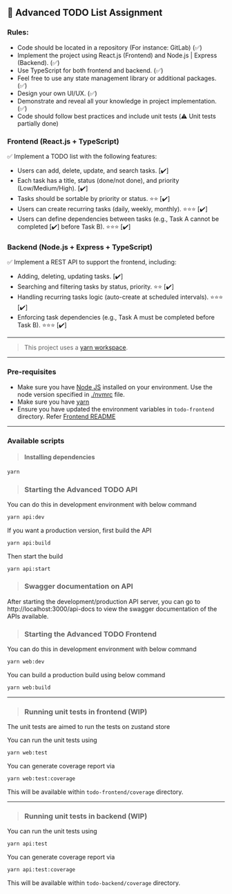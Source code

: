 ## 📝 Advanced TODO List Assignment

### Rules:
- Code should be located in a repository (For instance: GitLab) (✅)
- Implement the project using React.js (Frontend) and Node.js | Express (Backend). (✅)
- Use TypeScript for both frontend and backend. (✅)
- Feel free to use any state management library or additional packages. (✅)
- Design your own UI/UX. (✅)
- Demonstrate and reveal all your knowledge in project implementation. (✅)
- Code should follow best practices and include unit tests (⚠️ Unit tests partially done)

### Frontend (React.js + TypeScript)
✅ Implement a TODO list with the following features:
- Users can add, delete, update, and search tasks. [✔️]
- Each task has a title, status (done/not done), and priority (Low/Medium/High). [✔️]
- Tasks should be sortable by priority or status. ⭐⭐ [✔️]
- Users can create recurring tasks (daily, weekly, monthly). ⭐⭐⭐ [✔️]
- Users can define dependencies between tasks (e.g., Task A cannot be completed [✔️]
before Task B). ⭐⭐⭐ [✔️]

### Backend (Node.js + Express + TypeScript)
✅ Implement a REST API to support the frontend, including:
- Adding, deleting, updating tasks. [✔️]
- Searching and filtering tasks by status, priority. ⭐⭐ [✔️]
- Handling recurring tasks logic (auto-create at scheduled intervals). ⭐⭐⭐ [✔️]
- Enforcing task dependencies (e.g., Task A must be completed before Task B).
⭐⭐⭐ [✔️]

---

> This project uses a [yarn workspace](https://classic.yarnpkg.com/lang/en/docs/workspaces/).

---
### Pre-requisites

- Make sure you have [Node JS](https://nodejs.org/) installed on your environment. Use the node version specified in [./nvmrc]('./.nvmrc') file.
- Make sure you have [yarn](https://classic.yarnpkg.com/en/)
- Ensure you have updated the environment variables in `todo-frontend` directory. Refer [Frontend README](./todo-frontend/README.md)

--- 
### Available scripts

> #### Installing dependencies 

```bash
yarn
```

> ### Starting the Advanced TODO API

You can do this in development environment with below command

```bash
yarn api:dev
```

If you want a production version, first build the API

```bash
yarn api:build
```

Then start the build

```bash
yarn api:start
```

> ### Swagger documentation on API

After starting the development/production API server, you can go to http://localhost:3000/api-docs to view the swagger documentation of the APIs available.

> ### Starting the Advanced TODO Frontend

You can do this in development environment with below command

```bash
yarn web:dev
```

You can build a production build using below command

```bash
yarn web:build
```
---
> ### Running unit tests in frontend (WIP)

The unit tests are aimed to run the tests on zustand store

You can run the unit tests using

```bash
yarn web:test
```

You can generate coverage report via

```bash
yarn web:test:coverage
```

This will be available within `todo-frontend/coverage` directory.

---

> ### Running unit tests in backend (WIP)

You can run the unit tests using

```bash
yarn api:test
```

You can generate coverage report via

```bash
yarn api:test:coverage
```

This will be available within `todo-backend/coverage` directory.